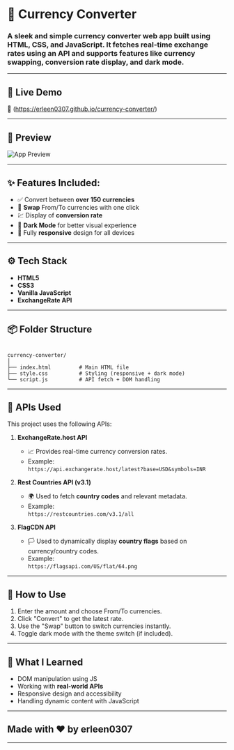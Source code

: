 # 💱 Currency Converter

### A sleek and simple currency converter web app built using **HTML**, **CSS**, and **JavaScript**. It fetches **real-time exchange rates** using an API and supports features like currency swapping, conversion rate display, and dark mode.
---

## 🚀 Live Demo

🔗 (https://erleen0307.github.io/currency-converter/)

---

## 📸 Preview

![App Preview](preview.png)

---

## ✨ Features Included: 

- ✅ Convert between **over 150 currencies**
- 🔁 **Swap** From/To currencies with one click
- 💹 Display of **conversion rate**
- 🌙 **Dark Mode** for better visual experience
- 📱 Fully **responsive** design for all devices

---

## ⚙️ Tech Stack

- **HTML5**
- **CSS3**
- **Vanilla JavaScript**
- **ExchangeRate API**

---

## 📦 Folder Structure

```

currency-converter/
│
├── index.html         # Main HTML file
├── style.css          # Styling (responsive + dark mode)
└── script.js          # API fetch + DOM handling

```

---

## 📡 APIs Used

This project uses the following APIs:

1. **ExchangeRate.host API**  
   - 📈 Provides real-time currency conversion rates.  
   - Example:  
     `https://api.exchangerate.host/latest?base=USD&symbols=INR`

2. **Rest Countries API (v3.1)**  
   - 🌍 Used to fetch **country codes** and relevant metadata.  
   - Example:  
     `https://restcountries.com/v3.1/all`

3. **FlagCDN API**  
   - 🏳️ Used to dynamically display **country flags** based on currency/country codes.  
   - Example:  
     `https://flagsapi.com/US/flat/64.png`

---

## 📁 How to Use

1. Enter the amount and choose From/To currencies.
2. Click "Convert" to get the latest rate.
3. Use the "Swap" button to switch currencies instantly.
4. Toggle dark mode with the theme switch (if included).

---

## 🧠 What I Learned

- DOM manipulation using JS
- Working with **real-world APIs**
- Responsive design and accessibility
- Handling dynamic content with JavaScript

---

## Made with ❤️ by erleen0307

---
